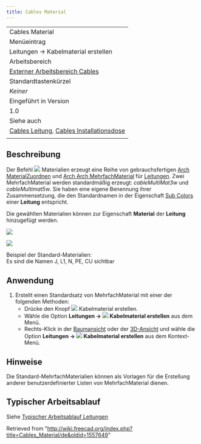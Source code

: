 ```yaml
---
title: Cables Material
---
```

|  |
| --- |
| Cables Material |
| Menüeintrag |
| Leitungen → Kabelmaterial erstellen |
| Arbeitsbereich |
| [Externer Arbeitsbereich Cables](/Cables_Workbench/de "Cables Workbench/de") |
| Standardtastenkürzel |
| *Keiner* |
| Eingeführt in Version |
| 1.0 |
| Siehe auch |
| [Cables Leitung](/Cables_Cable/de "Cables Cable/de"), [Cables Installationsdose](/Cables_CableBox/de "Cables CableBox/de") |
|  |

## Beschreibung

Der Befehl ![](/images/Cables_Material.svg) Materialien erzeugt eine Reihe von gebrauchsfertigen [Arch MaterialZuordnen](/Arch_SetMaterial/de "Arch SetMaterial/de") und [Arch Arch MehrfachMaterial](/Arch_MultiMaterial "Arch MultiMaterial") für [Leitungen](/Cables_Cable/de "Cables Cable/de"). Zwei MehrfachMaterial werden standardmäßig erzeugt: *cableMultiMat3w* und *cableMultimat5w*. Sie haben eine eigene Benennung ihrer Zusammensetzung, die den Standardnamen in der Eigenschaft [Sub Colors](/Cables_Cable/de#Properties "Cables Cable/de") einer **Leitung** entspricht.

Die gewählten Materialien können zur Eigenschaft **Material** der **Leitung** hinzugefügt werden.

![](/images/Cables_Material_Example2.png)

![](/images/Cables_Material_Example1.png)

Beispiel der Standard-Materialien:  
Es sind die Namen J, L1, N, PE, CU sichtbar

## Anwendung

1. Erstellt einen Standardsatz von MehrfachMaterial mit einer der folgenden Methoden:
   * Drücke den Knopf ![](/images/Cables_Material.svg) Kabelmaterial erstellen.
   * Wähle die Option **Leitungen → ![](/images/Cables_Material.svg) Kabelmaterial erstellen** aus dem Menü.
   * Rechts-Klick in der [Baumansicht](/Tree_view/de "Tree view/de") oder der [3D-Ansicht](/3D_view/de "3D view/de") und wähle die Option **Leitungen → ![](/images/Cables_Material.svg) Kabelmaterial erstellen** aus dem Kontext-Menü.

## Hinweise

Die Standard-MehrfachMaterialien können als Vorlagen für die Erstellung anderer benutzerdefinierter Listen von MehrfachMaterial dienen.

## Typischer Arbeitsablauf

Siehe [Typischer Arbeitsablauf Leitungen](/Cables_Cable/de#Typical_workflow "Cables Cable/de")

Retrieved from "<http://wiki.freecad.org/index.php?title=Cables_Material/de&oldid=1557649>"